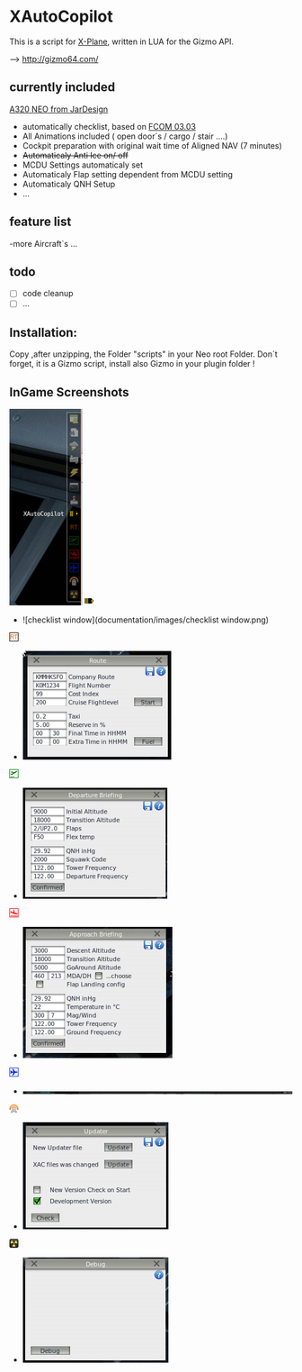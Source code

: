 # XAutoCopilot

This is a script for [X-Plane](http://x-plane.com/), written in LUA for the Gizmo API.

--> http://gizmo64.com/

## currently included
[A320 NEO from JarDesign](http://airbus320neo.com/)
- automatically checklist, based on [FCOM 03.03](http://forums.x-plane.org/index.php?app=downloads&showfile=27377)
- All Animations included ( open door´s / cargo / stair ....)
- Cockpit preparation with original wait time of Aligned NAV (7 minutes)
- ~~Automaticaly Anti Ice on/ off~~
- MCDU Settings automaticaly set
- Automaticaly Flap setting dependent from MCDU setting
- Automaticaly QNH Setup
- ...

## feature list
-more Aircraft`s
...

## todo
- [ ] code cleanup
- [ ] ...

## Installation:

Copy ,after unzipping, the Folder "scripts" in your Neo root Folder.
Don´t forget, it is a Gizmo script, install also Gizmo in your plugin folder !

## InGame Screenshots
![GIZMO Menu](documentation/images/menu.png)
![Menu Item Copilot](scripts/xac_lua/icons/CoPilot.png)
- ![checklist window](documentation/images/checklist window.png)

![Menu Item Route](scripts/xac_lua/icons/Route.png)
- ![checklist window](documentation/images/route.png)

![Menu Item Departure Briefing](scripts/xac_lua/icons/Departure.png)
- ![checklist window](documentation/images/departure.png)

![Menu Item Approach Briefing](scripts/xac_lua/icons/Approach.png)
- ![checklist window](documentation/images/approach.png)

![Menu Item Flight Info Bar](scripts/xac_lua/icons/Flight.png)
- ![checklist window](documentation/images/infoline.png)

![Menu Item Updater](documentation/images/gizmo_firmware_icons/transmit.png)
- ![checklist window](documentation/images/updater.png)

![Menu Item Debug](documentation/images/gizmo_firmware_icons/nuclear.png)
- ![checklist window](documentation/images/debug.png)


